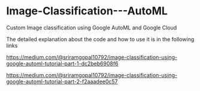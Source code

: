 # Image-Classification---AutoML
Custom Image classification using Google AutoML and Google Cloud

The detailed explanation about the code and how to use it is in the following links

https://medium.com/@sriramgopal10792/image-classification-using-google-automl-tutorial-part-1-dc2beb6908f6

https://medium.com/@sriramgopal10792/image-classification-using-google-automl-tutorial-part-2-f2aaadee0c57

